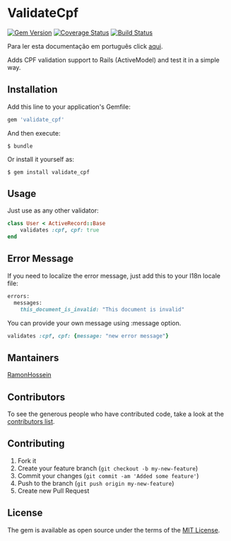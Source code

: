 # ValidateCpf

[![Gem Version](https://badge.fury.io/rb/validate_cpf.png)](http://badge.fury.io/rb/validate_cpf)
[![Coverage Status](https://coveralls.io/repos/github/RamonHossein/validate_cpf/badge.svg?branch=master)](https://coveralls.io/github/RamonHossein/validate_cpf?branch=master)
[![Build Status](https://secure.travis-ci.org/RamonHossein/validate_cpf.png?branch=master)](http://travis-ci.org/RamonHossein/validate_cpf)

Para ler esta documentação em português click [aqui](https://github.com/RamonHossein/validate_cpf/blob/master/LEIAME.md).

Adds CPF validation support to Rails (ActiveModel) and test it in a simple way.

## Installation

Add this line to your application's Gemfile:

```ruby
gem 'validate_cpf'
```

And then execute:

    $ bundle

Or install it yourself as:

    $ gem install validate_cpf

## Usage

Just use as any other validator:

```ruby
class User < ActiveRecord::Base
    validates :cpf, cpf: true
end
```

## Error Message

If you need to localize the error message, just add this to your I18n locale file:

```ruby
errors:
  messages:
    this_document_is_invalid: "This document is invalid"
```

You can provide your own message using :message option.

```ruby
validates :cpf, cpf: {message: "new error message"}
```

## Mantainers
[RamonHossein](https://github.com/RamonHossein)

## Contributors

To see the generous people who have contributed code, take a look at the [contributors list](http://github.com/RamonHossein/validate_cpf/contributors).

## Contributing

1. Fork it
2. Create your feature branch (`git checkout -b my-new-feature`)
3. Commit your changes (`git commit -am 'Added some feature'`)
4. Push to the branch (`git push origin my-new-feature`)
5. Create new Pull Request

## License

The gem is available as open source under the terms of the [MIT License](http://opensource.org/licenses/MIT).
